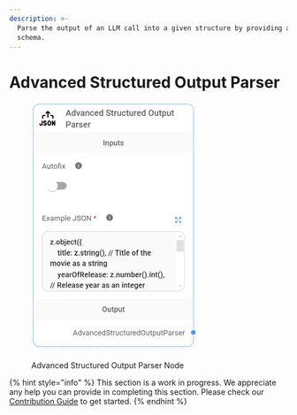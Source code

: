 ```yaml
---
description: >-
  Parse the output of an LLM call into a given structure by providing a Zod
  schema.
---
```


# Advanced Structured Output Parser

<figure><img src="/assets/image (129).png" alt="" width="299"><figcaption><p>Advanced Structured Output Parser Node</p></figcaption></figure>

{% hint style="info" %}
This section is a work in progress. We appreciate any help you can provide in completing this section. Please check our [Contribution Guide](broken-reference) to get started.
{% endhint %}
